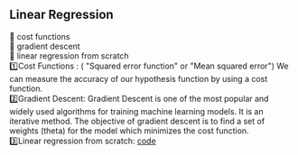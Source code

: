 ## Linear Regression
:dart: cost functions</br>
:dart: gradient descent</br>
:dart: linear regression from scratch</br>
:one:Cost Functions : ( "Squared error function" or "Mean squared error")
We can measure the accuracy of our hypothesis function by using a cost function.</br>
:two:Gradient Descent:
Gradient Descent is one of the most popular and widely used algorithms for training machine learning models. It is an iterative method. The objective of gradient descent is to find a set of weights (theta) for the model which minimizes the cost function.</br>
:three:Linear regression from scratch:
[code](https://lnkd.in/fR9hbRm)
